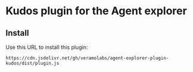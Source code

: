 # Kudos plugin for the Agent explorer

## Install

Use this URL to install this plugin:

`https://cdn.jsdelivr.net/gh/veramolabs/agent-explorer-plugin-kudos/dist/plugin.js`